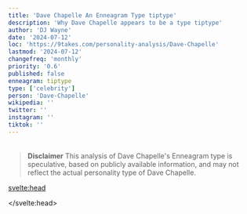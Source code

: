 ```yaml
---
title: 'Dave Chapelle An Enneagram Type tiptype'
description: 'Why Dave Chapelle appears to be a type tiptype'
author: 'DJ Wayne'
date: '2024-07-12'
loc: 'https://9takes.com/personality-analysis/Dave-Chapelle'
lastmod: '2024-07-12'
changefreq: 'monthly'
priority: '0.6'
published: false
enneagram: tiptype
type: ['celebrity']
person: 'Dave-Chapelle'
wikipedia: ''
twitter: ''
instagram: ''
tiktok: ''
---
```


<!--
    childhood and upbringing
    first big success
    style habits and quirks that relate to their personality type
    stressful moments in their life and how they handled them
    comfort- moments in their life where they are doing well and killing it
-->
<!-- // keywords:  -->

<script>
	// import  PopCard  from "$lib/components/atoms/PopCard.svelte";
</script>

<div
	style="display: flex;
    justify-content: center;
    margin: 1rem 0;
	"
>
	<!-- <PopCard
		image={`/types/tiptypes/${'Dave-Chapelle'}.webp`}
		enneagramType={tiptype}
		showIcon={false}
		displayText="Dave Chapelle"
		subtext=""
	/> -->
</div>

> **Disclaimer** This analysis of Dave Chapelle's Enneagram type is speculative, based on publicly available information, and may not reflect the actual personality type of Dave Chapelle.

<p class="firstLetter"></p>

<svelte:head>

<script type="application/ld+json">

</script>

</svelte:head>

<style lang="scss"></style>
